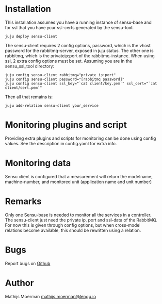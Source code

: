 # Installation
This installation assumes you have a running instance of sensu-base and for ssl that you have your ssl-certs generated by the sensu-tool.
```
juju deploy sensu-client
```
The sensu-client requires 2 config options, password, which is the vhost password for the rabbitmq-server, exposed in juju status. The other one is rabbitmq, which is the privateip:port of the rabbitmq-instance. When using ssl, 2 extra config options must be set. Assuming you are in the sensu_ssl_tool directory:
```
juju config sensu-client rabbitmq="private_ip:port"
juju config sensu-client password="[rabbitmq password]"
juju config sensu-client ssl_key="`cat client/key.pem`" ssl_cert="`cat client/cert.pem`"
```
Then all that remains is:
```
juju add-relation sensu-client your_service
```
# Monitoring plugins and script
Providing extra plugins and scripts for monitoring can be done using config values. See the description in config.yaml for extra info.

# Monitoring data
Sensu client is configured that a measurement will return the modelname, machine-number, and monitored unit (application name and unit number)

# Remarks
Only one Sensu-base is needed to monitor all the services in a controller. The sensu-client just need the private ip, port and ssl-data of the RabbitMQ. For now this is given through config options, but when cross-model relations become available, this should be rewritten using a relation.

# Bugs
Report bugs on <a href="https://github.com/Qrama/monitoring-api/issues">Github</a>

# Author
Mathijs Moerman <a href="mailto:mathijs.moerman@tengu.io">mathijs.moerman@tengu.io</a>
